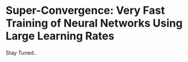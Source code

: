 # Super-Convergence: Very Fast Training of Neural Networks Using Large Learning Rates

Stay Tuned..
